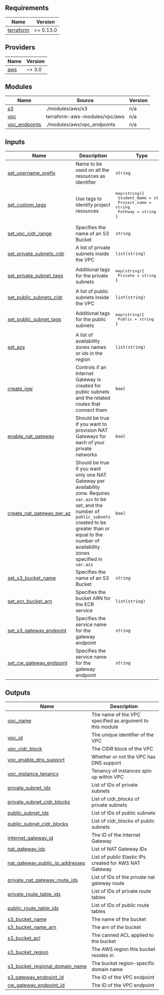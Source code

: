 <!-- BEGIN_TF_DOCS -->
## Requirements

| Name | Version |
|------|---------|
| <a name="requirement_terraform"></a> [terraform](#requirement\_terraform) | >= 0.13.0 |

## Providers

| Name | Version |
|------|---------|
| <a name="requirement_aws"></a> [aws](#requirement\_aws) | ~> 3.0 |

## Modules

| Name | Source | Version |
|------|--------|---------|
| <a name="module_s3"></a> [s3](#module\_s3) | ./modules/aws/s3 | n/a |
| <a name="module_vpc"></a> [vpc](#module\_vpc) | terraform-aws-modules/vpc/aws | n/a |
| <a name="module_vpc_endpoints"></a> [vpc_endpoints](#module\_vpc\_endpoints) | ./modules/aws/vpc_endpoints | n/a |

<!-- ## Resources

No resources. -->

## Inputs

| Name | Description | Type | Default | Required |
|------|-------------|------|---------|:--------:|
| <a name="input_set_username_prefix"></a> [set\_username\_prefix](#input\_set\_username\_prefix) | Name to be used on all the resources as identifier | `string` | null | yes |
| <a name="input_set_custom_tags"></a> [set\_custom\_tags](#input\_set\_custom\_tags) | Use tags to identify project resources | <pre>map(string){<br>  Student_Name = string<br>  Project_name = string<br>  Pathway = string<br>}</pre> | null | yes |
| <a name="input_set_vpc_cidr_range"></a> [set\_vpc\_cidr\_range](#input\_set\_vpc\_cidr\_range) | Specifies the name of an S3 Bucket | `string` | null | yes |
| <a name="input_set_private_subnets_cidr"></a> [set\_private\_subnets_cidr](#input\_set\_private\_subnets_cidr) | A list of private subnets inside the VPC | `list(string)` | null | yes |
| <a name="input_set_private_subnet_tags"></a> [set\_private\_subnet\_tags](#input\_set\_private\_subnet\_tags) | Additional tags for the private subnets | <pre>map(string){<br>  Private = string<br>}</pre> | null | yes |
| <a name="input_set_public_subnets_cidr"></a> [set\_public\_subnets\_cidr](#input\_set\_public\_subnets\_cidr) | A list of public subnets inside the VPC | `list(string)` | null | yes |
| <a name="input_set_public_subnet_tags"></a> [set\_public\_subnet\_tags](#input\_set\_public\_subnet\_tags) | Additional tags for the public subnets | <pre>map(string){<br>  Public = string<br>}</pre> | null | yes |
| <a name="input_set_azs"></a> [set\_azs](#input\_set\_azs) | A list of availability zones names or ids in the region | `list(string)` | null | yes |
| <a name="input_create_igw"></a> [create\_igw](#input\_create\_igw) | Controls if an Internet Gateway is created for public subnets and the related routes that connect them | `bool` | null | yes |
| <a name="input_enable_nat_gateway"></a> [enable\_nat\_gateway](#input\_enable\_nat\_gateway) | Should be true if you want to provision NAT Gateways for each of your private networks | `bool` | null | yes |
| <a name="input_create_nat_gateway_per_az"></a> [create\_nat\_gateway\_per\_az](#input\_create\_nat\_gateway\_per\_az) | Should be true if you want only one NAT Gateway per availability zone. Requires `var.azs` to be set, and the number of `public_subnets` created to be greater than or equal to the number of availability zones specified in `var.azs` | `bool` | null | yes |
| <a name="input_set_s3_bucket_name"></a> [set\_s3\_bucket\_name](#input\_set\_s3\_bucket\_name) | Specifies the name of an S3 Bucket | `string` | null | yes |
| <a name="input_set_ecr_bucket_arn"></a> [set\_ecr\_bucket_arn](#input\_set\_ecr\_bucket_arn) | Specifies the bucket ARN for the ECR service | `list(string)` | null | yes |
| <a name="input_set_s3_gateway_endpoint"></a> [set\_s3\_gateway\_endpoint](#input\_set\_s3\_gateway\_endpoint) | Specifies the service name for the gateway endpoint | `string` | null | yes |
| <a name="input_set_cw_gateway_endpoint"></a> [set\_cw\_gateway\_endpoint](#input\_set\_cw\_gateway\_endpoint) | Specifies the service name for the gateway endpoint | `string` | null | yes |

## Outputs

| Name | Description |
|------|-------------|
| <a name="output_vpc_name"></a> [vpc\_name](#output\_vpc\_name) | The name of the VPC specified as argument to this module |
| <a name="output_vpc_id"></a> [vpc\_id](#output\_vpc\_id) | The unique identifier of the VPC |
| <a name="output_vpc_cidr_block"></a> [vpc\_cidr\_block](#output\_vpc\_cidr\_block) | The CIDR block of the VPC |
| <a name="output_vpc_enable_dns_support"></a> [vpc\_enable\_dns\_support](#output\_vpc\_enable\_dns\_support) | Whether or not the VPC has DNS support |
| <a name="output_vpc_instance_tenancy"></a> [vpc\_instance\_tenancy](#output\_vpc\_instance\_tenancy) | Tenancy of instances spin up within VPC |
| <a name="output_private_subnet_ids"></a> [private\_subnet\_ids](#output\_private\_subnet\_ids) | List of IDs of private subnets |
| <a name="output_private_subnet_cidr_blocks"></a> [private\_subnet\_cidr\_blocks](#output\_private\_subnet\_cidr\_blocks) | List of cidr_blocks of private subnets |
| <a name="output_public_subnet_ids"></a> [public\_subnet\_ids](#output\_public\_subnet\_ids) | List of IDs of public subnets |
| <a name="output_public_subnet_cidr_blocks"></a> [public\_subnet\_cidr\_blocks](#output\_public\_subnet\_cidr\_blocks) | List of cidr_blocks of public subnets |
| <a name="output_internet_gateway_id"></a> [internet\_gateway\_id](#output\_internet\_gateway\_id) | The ID of the Internet Gateway |
| <a name="output_nat_gateway_ids"></a> [nat\_gateway\_ids](#output\_nat\_gateway\_ids) | List of NAT Gateway IDs |
| <a name="output_nat_gateway_public_ip_addresses"></a> [nat\_gateway\_public\_ip\_addresses](#output\_nat\_gateway\_public\_ip\_addresses) | List of public Elastic IPs created for AWS NAT Gateway |
| <a name="output_private_nat_gateway_route_ids"></a> [private\_nat\_gateway\_route\_ids](#output\_private\_nat\_gateway\_route\_ids) | List of IDs of the private nat gateway route |
| <a name="output_private_route_table_ids"></a> [private\_route\_table\_ids](#output\_private\_route\_table\_ids) | List of IDs of private route tables |
| <a name="output_public_route_table_ids"></a> [public\_route\_table\_ids](#output\_public\_route\_table\_ids) | List of IDs of public route tables|
| <a name="output_s3_bucket_name"></a> [s3\_bucket\_name](#output\_s3\_bucket\_name) | The name of the bucket |
| <a name="output_s3_bucket_name_arn"></a> [s3\_bucket\_name\_arn](#output\_s3\_bucket\_name\_arn) | The arn of the bucket |
| <a name="output_s3_bucket_acl"></a> [s3\_bucket\_acl](#output\_s3\_bucket\_acl) | The canned ACL applied to the bucket |
| <a name="output_s3_bucket_region"></a> [s3\_bucket\_region](#output\_s3\_bucket\_region) | The AWS region this bucket resides in |
| <a name="output_s3_bucket_regional_domain_name"></a> [s3\_bucket\_regional\_domain\_name](#output\_s3\_bucket\_regional\_domain\_name) | The bucket region-specific domain name |
| <a name="output_s3_gateway_endpoint_id"></a> [s3\_gateway\_endpoint\_id](#output\_s3\_gateway\_endpoint\_id) | The ID of the VPC endpoint |
| <a name="output_cwlogs_gateway_endpoint_id"></a> [cw\_gateway\_endpoint\_id](#output\_cw\_gateway\_endpoint\_id) | The ID of the VPC endpoint |
<!-- END_TF_DOCS -->